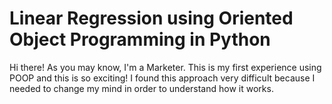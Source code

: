 # Linear Regression using Oriented Object Programming in Python

Hi there! As you may know, I'm a Marketer. This is my first experience using POOP and this is so exciting! I found this approach very difficult because I needed to change my mind in order to understand how it works.  

